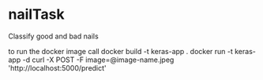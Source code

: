# nailTask
Classify good and bad nails

to run the docker image call
docker build -t keras-app .
docker run -t keras-app -d
curl -X POST -F image=@image-name.jpeg 'http://localhost:5000/predict'
